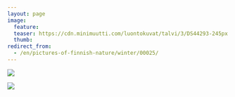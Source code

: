 ```yaml
---
layout: page
image:
  feature:
  teaser: https://cdn.minimuutti.com/luontokuvat/talvi/3/DS44293-245px.jpg
  thumb:
redirect_from:
  - /en/pictures-of-finnish-nature/winter/00025/
---
```


![](https://cdn.minimuutti.com/luontokuvat/talvi/3/DS44292-800px.jpg)

![](https://cdn.minimuutti.com/luontokuvat/talvi/3/DS44293-800px.jpg)
